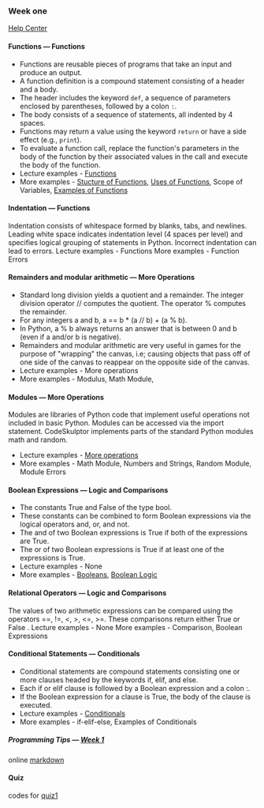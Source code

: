 ### Week one 

[Help Center](https://class.coursera.org/interactivepython1-002/wiki/view?page=week1)

#### Functions — Functions
* Functions are reusable pieces of programs that take an input and produce an output.
* A function definition is a compound statement consisting of a header and a body.
* The header includes the keyword `def`, a sequence of parameters enclosed by parentheses, followed by a colon `:`.
* The body consists of a sequence of statements, all indented by 4 spaces.
* Functions may return a value using the keyword `return` or have a side effect (e.g., `print`).
* To evaluate a function call, replace the function's parameters in the body of the function by their associated values in the call and execute the body of the function.
* Lecture examples - [Functions](http://www.codeskulptor.org/#examples-functions.py)
* More examples - [Stucture of Functions](http://www.codeskulptor.org/#examples-more-1b_functions-structure.py), 
[Uses of Functions](), 
Scope of Variables, [Examples of Functions]()

#### Indentation — Functions
Indentation consists of whitespace formed by blanks, tabs, and newlines.
Leading white space indicates indentation level (4 spaces per level) and specifies logical grouping of statements in Python.
Incorrect indentation can lead to errors.
Lecture examples - Functions
More examples - Function Errors

#### Remainders and modular arithmetic — More Operations
* Standard long division yields a quotient and a remainder. The integer division operator // computes the quotient. The operator % computes the remainder.
* For any integers a and b, a == b * (a // b) + (a % b).
* In Python, a % b always returns an answer that is between 0 and b (even if a and/or b is negative).
* Remainders and modular arithmetic are very useful in games for the purpose of "wrapping" the canvas, i.e; causing objects that pass off of one side of the canvas to reappear on the opposite side of the canvas.
* Lecture examples - More operations
* More examples - Modulus, Math Module,

#### Modules — More Operations
Modules are libraries of Python code that implement useful operations not included in basic Python.
Modules can be accessed via the import statement.
CodeSkulptor implements parts of the standard Python modules math and random.
* Lecture examples - [More operations](http://www.codeskulptor.org/#examples-more_operations.py)
* More examples - Math Module, Numbers and Strings, Random Module, Module Errors

#### Boolean Expressions — Logic and Comparisons
* The constants True and False of the type bool.
* These constants can be combined to form Boolean expressions via the logical operators and, or, and not.
* The and of two Boolean expressions is True if both of the expressions are True.
* The or of two Boolean expressions is True if at least one of the expressions is True.
* Lecture examples - None
* More examples - [Booleans](http://www.codeskulptor.org/#examples-more-1b_logic_and_comparisons-booleans.py), [Boolean Logic](http://www.codeskulptor.org/#examples-more-1b_logic_and_comparisons-logic.py)

#### Relational Operators — Logic and Comparisons
The values of two arithmetic expressions can be compared using the operators ==, !=, <, >, <=, >=.
These comparisons return either True or False .
Lecture examples - None
More examples - Comparison, Boolean Expressions

#### Conditional Statements — Conditionals
* Conditional statements are compound statements consisting one or more clauses headed by the keywords if, elif, and else.
* Each if or elif clause is followed by a Boolean expression and a colon :.
* If the Boolean expression for a clause is True, the body of the clause is executed.
* Lecture examples - [Conditionals](https://class.coursera.org/interactivepython1-002/wiki/view?page=week1)
* More examples - if-elif-else, Examples of Conditionals

##### Programming Tips — [Week 1](http://www.codeskulptor.org/#examples-tips1.py)

online [markdown](http://tool.oschina.net/markdown)

#### Quiz
codes for [quiz1](http://www.codeskulptor.org/#user39_KIeBkEKO8PEmsDX.py)

